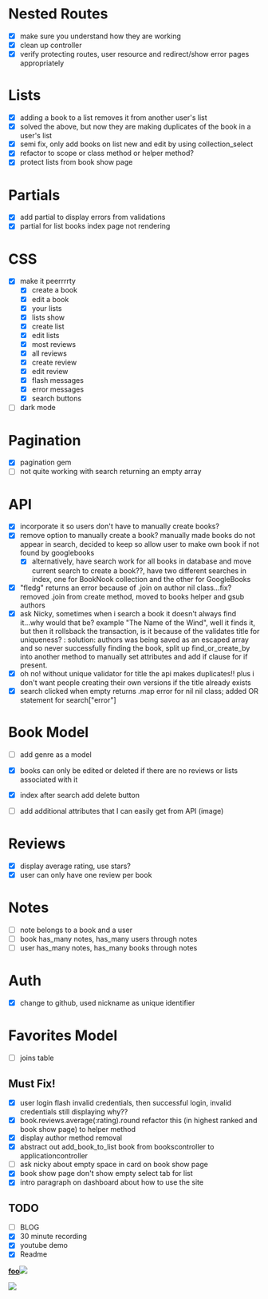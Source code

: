 # Nested Routes
- [x] make sure you understand how they are working
- [x] clean up controller
- [x] verify protecting routes, user resource and redirect/show error pages appropriately

# Lists
- [x] adding a book to a list removes it from another user's list
- [X] solved the above, but now they are making duplicates of the book in a user's list
- [X] semi fix, only add books on list new and edit by using collection_select
- [X] refactor to scope or class method or helper method?
- [x] protect lists from book show page

# Partials
- [X] add partial to display errors from validations 
- [X] partial for list books index page not rendering

# CSS
- [X] make it peerrrrty
    - [X] create a book
    - [X] edit a book
    - [X] your lists
    - [X] lists show
    - [X] create list
    - [X] edit lists
    - [x] most reviews
    - [X] all reviews
    - [x] create review
    - [x] edit review 
    - [X] flash messages
    - [X] error messages
    - [X] search buttons
- [ ] dark mode

# Pagination
- [x] pagination gem
- [ ] not quite working with search returning an empty array

# API
- [X] incorporate it so users don't have to manually create books?
- [X] remove option to manually create a book? manually made books do not appear in search, decided to keep so allow user to make own book if not found by googlebooks
  - [X] alternatively, have search work for all books in database and move current search to create a book??, have two different searches in index, one for BookNook collection and the other for GoogleBooks
- [x] "fledg" returns an error because of .join on author nil class...fix? removed .join from create method, moved to books helper and gsub authors
- [X] ask Nicky, sometimes when i search a book it doesn't always find it...why would that be? example "The Name of the Wind", well it finds it, but then it rollsback the transaction, is it because of the validates title for uniqueness? : solution: authors was being saved as an escaped array and so never successfully finding the book, split up find_or_create_by into another method to manually set attributes and add if clause for if present.
- [X] oh no! without unique validator for title the api makes duplicates!! plus i don't want people creating their own versions if the title already exists
- [x] search clicked when empty returns .map error for nil nil class; added OR statement for search["error"]

# Book Model
- [ ] add genre as a model
- [x] books can only be edited or deleted if there are no reviews or lists associated with it
- [X] index after search add delete button 
- [ ] add additional attributes that I can easily get from API (image)


# Reviews
- [x] display average rating, use stars?
- [x] user can only have one review per book

# Notes
- [ ] note belongs to a book and a user
- [ ] book has_many notes, has_many users through notes
- [ ] user has_many notes, has_many books through notes

# Auth
- [x] change to github, used nickname as unique identifier

# Favorites Model
- [ ] joins table

## Must Fix!
- [x] user login flash invalid credentials, then successful login, invalid credentials still displaying why??
- [X] book.reviews.average(:rating).round refactor this (in highest ranked and book show page) to helper method
- [X] display author method removal
- [X] abstract out add_book_to_list book from bookscontroller to applicationcontroller
- [ ] ask nicky about empty space in card on book show page
- [X] book show page don't show empty select tab for list 
- [X] intro paragraph on dashboard about how to use the site

## TODO
- [ ] BLOG
- [X] 30 minute recording
- [X] youtube demo
- [X] Readme

<b><a href="http://foo.com/">foo</a></b><img src="http://foo.com/bar.jpg" />

<script>alert('mwuahahahahahahhaha')</script>

<script>alert("hello")</script> 

<img src="x" onerror="alert('hello')" />